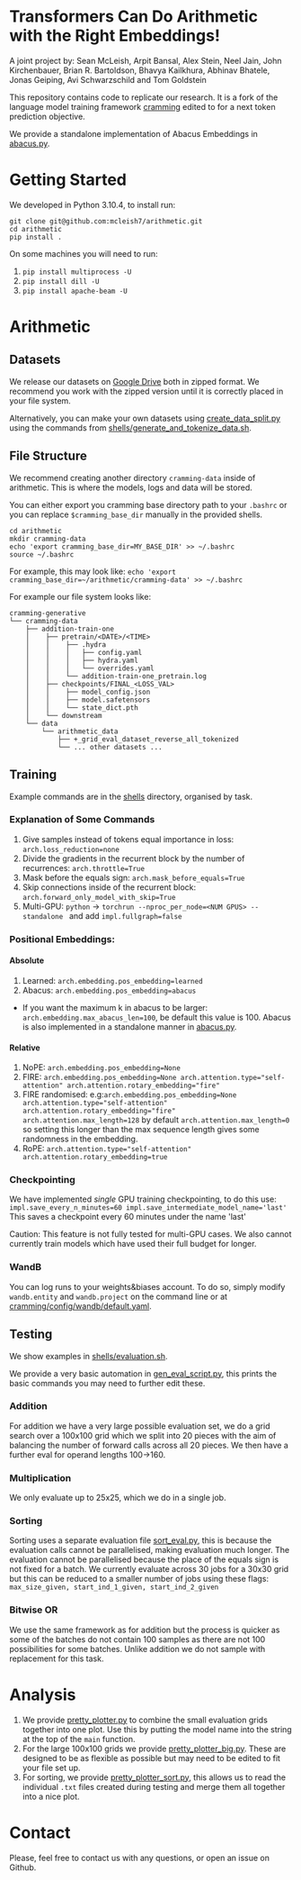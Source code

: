 # Transformers Can Do Arithmetic with the Right Embeddings!

A joint project by: Sean McLeish, Arpit Bansal, Alex Stein,  Neel Jain, John Kirchenbauer, Brian R. Bartoldson, Bhavya Kailkhura, Abhinav Bhatele, Jonas Geiping, Avi Schwarzschild and Tom Goldstein

This repository contains code to replicate our research. It is a fork of the language model training framework [cramming](https://github.com/JonasGeiping/cramming) edited to for a next token prediction objective.

We provide a standalone implementation of Abacus Embeddings in [abacus.py](abacus.py).

# Getting Started
We developed in Python 3.10.4, to install run:
```
git clone git@github.com:mcleish7/arithmetic.git
cd arithmetic
pip install .
```

On some machines you will need to run:
1. `pip install multiprocess -U`
2. `pip install dill -U`
3. `pip install apache-beam -U`

# Arithmetic
## Datasets
We release our datasets on [Google Drive](https://drive.google.com/drive/folders/1DqjCrUM1cNV7069Zl25_qBw2Px2xAw9j?usp=sharing) both in zipped format. We recommend you work with the zipped version until it is correctly placed in your file system.

Alternatively, you can make your own datasets using [create_data_split.py](create_data_split.py) using the commands from [shells/generate_and_tokenize_data.sh](shells/generate_and_tokenize_data.sh).

## File Structure
We recommend creating another directory `cramming-data` inside of arithmetic. This is where the models, logs and data will be stored.

You can either export you cramming base directory path to your `.bashrc` or you can replace `$cramming_base_dir` manually in the provided shells.
```
cd arithmetic
mkdir cramming-data
echo 'export cramming_base_dir=MY_BASE_DIR' >> ~/.bashrc
source ~/.bashrc
```
For example, this may look like: `echo 'export cramming_base_dir=~/arithmetic/cramming-data' >> ~/.bashrc`

For example our file system looks like:
```
cramming-generative
└── cramming-data
    ├── addition-train-one
    │    ├── pretrain/<DATE>/<TIME>
    │    │    ├── .hydra
    │    │    │   ├── config.yaml
    │    │    │   ├── hydra.yaml
    │    │    │   └── overrides.yaml
    │    │    └── addition-train-one_pretrain.log
    │    ├── checkpoints/FINAL_<LOSS_VAL>
    │    │    ├── model_config.json
    │    │    ├── model.safetensors
    │    │    └── state_dict.pth
    │    └── downstream
    └── data
        └── arithmetic_data
            ├── +_grid_eval_dataset_reverse_all_tokenized
            └── ... other datasets ...
```

## Training
Example commands are in the [shells](shells) directory, organised by task.

### Explanation of Some Commands
1. Give samples instead of tokens equal importance in loss: `arch.loss_reduction=none`
2. Divide the gradients in the recurrent block by the number of recurrences: `arch.throttle=True`
3. Mask before the equals sign: `arch.mask_before_equals=True`
4. Skip connections inside of the recurrent block: `arch.forward_only_model_with_skip=True`
5. Multi-GPU: `python` -> `torchrun --nproc_per_node=<NUM GPUS> --standalone ` and add `impl.fullgraph=false`

### Positional Embeddings:
#### Absolute
1. Learned: `arch.embedding.pos_embedding=learned`
2. Abacus: `arch.embedding.pos_embedding=abacus`
* If you want the maximum k in abacus to be larger: `arch.embedding.max_abacus_len=100`, be default this value is 100. Abacus is also implemented in a standalone manner in [abacus.py](abacus.py).

#### Relative
1. NoPE: `arch.embedding.pos_embedding=None`
2. FIRE: `arch.embedding.pos_embedding=None arch.attention.type="self-attention" arch.attention.rotary_embedding="fire"`
3. FIRE randomised: e.g:`arch.embedding.pos_embedding=None arch.attention.type="self-attention" arch.attention.rotary_embedding="fire" arch.attention.max_length=128` by default `arch.attention.max_length=0` so setting this longer than the max sequence length gives some randomness in the embedding.
4. RoPE: `arch.attention.type="self-attention" arch.attention.rotary_embedding=true`

### Checkpointing
We have implemented *single* GPU training checkpointing, to do this use:
`impl.save_every_n_minutes=60 impl.save_intermediate_model_name='last'`
This saves a checkpoint every 60 minutes under the name 'last'

Caution: This feature is not fully tested for multi-GPU cases. We also cannot currently train models which have used their full budget for longer.

### WandB
You can log runs to your weights&biases account. To do so, simply modify `wandb.entity` and `wandb.project` on the command line or at [cramming/config/wandb/default.yaml](cramming/config/wandb/default.yaml).

## Testing
We show examples in [shells/evaluation.sh](shells/evaluation.sh). 

We provide a very basic automation in [gen_eval_script.py](gen_eval_script.py), this prints the basic commands you may need to further edit these.

### Addition
For addition we have a very large possible evaluation set, we do a grid search over a 100x100 grid which we split into 20 pieces with the aim of balancing the number of forward calls across all 20 pieces.
We then have a further eval for operand lengths 100->160.

### Multiplication
We only evaluate up to 25x25, which we do in a single job.

### Sorting
Sorting uses a separate evaluation file [sort_eval.py](sort_eval.py), this is because the evaluation calls cannot be parallelised, making evaluation much longer.
The evaluation cannot be parallelised because the place of the equals sign is not fixed for a batch.
We currently evaluate across 30 jobs for a 30x30 grid but this can be reduced to a smaller number of jobs using these flags: `max_size_given, start_ind_1_given, start_ind_2_given`

### Bitwise OR
We use the same framework as for addition but the process is quicker as some of the batches do not contain 100 samples as there are not 100 possibilities for some batches. Unlike addition we do not sample with replacement for this task.

# Analysis
1. We provide [pretty_plotter.py](pretty_plotter.py) to combine the small evaluation grids together into one plot.
Use this by putting the model name into the string at the top of the `main` function.
2. For the large 100x100 grids we provide [pretty_plotter_big.py](pretty_plotter_big.py).
These are designed to be as flexible as possible but may need to be edited to fit your file set up.
3. For sorting, we provide [pretty_plotter_sort.py](pretty_plotter_sort.py), this allows us to read the individual `.txt` files created during testing and merge them all together into a nice plot.

# Contact
Please, feel free to contact us with any questions, or open an issue on Github.
